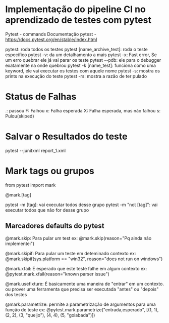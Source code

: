 # Implementação do pipeline CI no aprendizado de testes com pytest

Pytest - commands
Documentação pytest - https://docs.pytest.org/en/stable/index.html

pytest: roda todos os testes
pytest [name_archive_test]: roda o teste especifico
pytest -v: da um detalhamento a mais
pytest -x: Fast error, Se um erro quebrar ele já vai parar os teste
pytest --pdb: ele para o debugger exatamente na onde quebrou
pytest -k [name_test]: funciona como uma keyword, ele vai executar os testes com aquele nome
pytest -s: mostra os prints na execução do teste
pytest -rs: mostra a razão de ter pulado


# Status de Falhas
.: passou
F: Falhou
x: Falha esperada
X: Falha esperada, mas não falhou
s: Pulou(skiped)


# Salvar o Resultados do teste
pytest --junitxml report_1.xml


# Mark tags ou grupos

from pytest import mark

@mark.[tag]

pytest -m [tag]: vai executar todos desse grupo
pytest -m "not [tag]": vai executar todos que não for desse grupo

## Marcadores defaults do pytest

@mark.skip: Para pular um test
ex: @mark.skip(reason="Pq ainda não implementei")

@mark.skipif: Para pular um teste em deteminado contexto
ex: @mark.skipif(sys.platform == "win32", reason="does not run on windows")

@mark.xfail: É esperado que este teste falhe em algum contexto
ex: @pytest.mark.xfail(reason="known parser issue")

@mark.usefixture: É basicamente uma maneira de "entrar" em um contexto. ou prover uma ferramenta que precisa ser executada "antes" ou "depois" dos testes 

@mark.parametrize: permite a parametrização de argumentos para uma função de teste
ex: @pytest.mark.parametrize("entrada,esperado", [(1, 1), (2, 2), (3, "queijo"), (4, 4), (5, "goiabada")])






